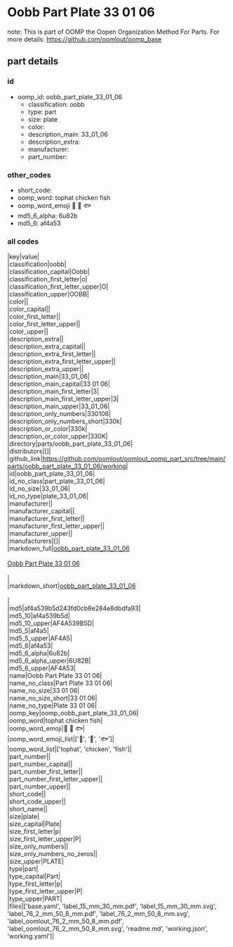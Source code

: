 # Oobb Part Plate 33 01 06  

note: This is part of OOMP the Oopen Organization Method For Parts. For more details: https://github.com/oomlout/oomp_base

##  part details





### id
* oomp_id: oobb_part_plate_33_01_06
  * classification: oobb
  * type: part
  * size: plate
  * color: 
  * description_main: 33_01_06
  * description_extra: 
  * manufacturer: 
  * part_number: 

### other_codes
* short_code: 
* oomp_word: tophat chicken fish
* oomp_word_emoji :tophat: :chicken: :fish:
* md5_6_alpha: 6u82b
* md5_6: af4a53

### all codes 
|key|value|  
|classification|oobb|  
|classification_capital|Oobb|  
|classification_first_letter|o|  
|classification_first_letter_upper|O|  
|classification_upper|OOBB|  
|color||  
|color_capital||  
|color_first_letter||  
|color_first_letter_upper||  
|color_upper||  
|description_extra||  
|description_extra_capital||  
|description_extra_first_letter||  
|description_extra_first_letter_upper||  
|description_extra_upper||  
|description_main|33_01_06|  
|description_main_capital|33 01 06|  
|description_main_first_letter|3|  
|description_main_first_letter_upper|3|  
|description_main_upper|33_01_06|  
|description_only_numbers|330106|  
|description_only_numbers_short|330k|  
|description_or_color|330k|  
|description_or_color_upper|330K|  
|directory|parts/oobb_part_plate_33_01_06|  
|distributors|[]|  
|github_link|https://github.com/oomlout/oomlout_oomp_part_src/tree/main/parts/oobb_part_plate_33_01_06/working|  
|id|oobb_part_plate_33_01_06|  
|id_no_class|part_plate_33_01_06|  
|id_no_size|33_01_06|  
|id_no_type|plate_33_01_06|  
|manufacturer||  
|manufacturer_capital||  
|manufacturer_first_letter||  
|manufacturer_first_letter_upper||  
|manufacturer_upper||  
|manufacturers|[]|  
|markdown_full|[oobb_part_plate_33_01_06](https://github.com/oomlout/oomlout_oomp_part_src/tree/main/parts/oobb_part_plate_33_01_06/working)<br>[](https://github.com/oomlout/oomlout_oomp_part_src/tree/main/parts/oobb_part_plate_33_01_06/working)<br>[Oobb Part Plate 33 01 06](https://github.com/oomlout/oomlout_oomp_part_src/tree/main/parts/oobb_part_plate_33_01_06/working)<br><br>|  
|markdown_short|[oobb_part_plate_33_01_06](https://github.com/oomlout/oomlout_oomp_part_src/tree/main/parts/oobb_part_plate_33_01_06/working)<br><br>|  
|md5|af4a539b5d243fd0cb8e284e8dbdfa93|  
|md5_10|af4a539b5d|  
|md5_10_upper|AF4A539B5D|  
|md5_5|af4a5|  
|md5_5_upper|AF4A5|  
|md5_6|af4a53|  
|md5_6_alpha|6u82b|  
|md5_6_alpha_upper|6U82B|  
|md5_6_upper|AF4A53|  
|name|Oobb Part Plate 33 01 06|  
|name_no_class|Part Plate 33 01 06|  
|name_no_size|33 01 06|  
|name_no_size_short|33 01 06|  
|name_no_type|Plate 33 01 06|  
|oomp_key|oomp_oobb_part_plate_33_01_06|  
|oomp_word|tophat chicken fish|  
|oomp_word_emoji|:tophat: :chicken: :fish:|  
|oomp_word_emoji_list|[':tophat:', ':chicken:', ':fish:']|  
|oomp_word_list|['tophat', 'chicken', 'fish']|  
|part_number||  
|part_number_capital||  
|part_number_first_letter||  
|part_number_first_letter_upper||  
|part_number_upper||  
|short_code||  
|short_code_upper||  
|short_name||  
|size|plate|  
|size_capital|Plate|  
|size_first_letter|p|  
|size_first_letter_upper|P|  
|size_only_numbers||  
|size_only_numbers_no_zeros||  
|size_upper|PLATE|  
|type|part|  
|type_capital|Part|  
|type_first_letter|p|  
|type_first_letter_upper|P|  
|type_upper|PART|  
|files|['base.yaml', 'label_15_mm_30_mm.pdf', 'label_15_mm_30_mm.svg', 'label_76_2_mm_50_8_mm.pdf', 'label_76_2_mm_50_8_mm.svg', 'label_oomlout_76_2_mm_50_8_mm.pdf', 'label_oomlout_76_2_mm_50_8_mm.svg', 'readme.md', 'working.json', 'working.yaml']|  
